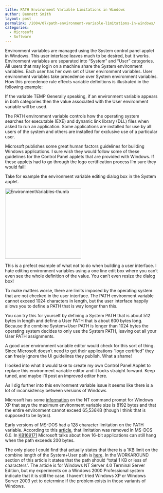 ```yaml
---
title: PATH Environment Variable Limitations in Windows
author: Bennett Smith
layout: post
permalink: /2004/07/path-environment-variable-limitations-in-windows/
categories:
  - Microsoft
  - Software
---
```

Environment variables are managed using the System control panel applet in Windows. This user interface leaves much to be desired, but it works. Environment variables are separated into “System” and “User” categories. All users that may login on a machine share the System environment variables. Each user has her own set of User environment variables. User environment variables take precedence over System environment variables. How this precedence rule effects variable definitions is illustrated in the following example:

If the variable TEMP Generally speaking, if an environment variable appears in both categories then the value associated with the User environment variable will be used.

The PATH environment variable controls how the operating system searches for executable (EXE) and dynamic link library (DLL) files when asked to run an application. Some applications are installed for use by all users of the system and others are installed for exclusive use of a particular user.

Microsoft publishes some great human factors guidelines for building Windows applications. I sure wish they would follow some of these guidelines for the Control Panel applets that are provided with Windows. If these applets had to go through the logo certification process I’m sure they would fail!

Take for example the environment variable editing dialog box in the System applet.

[<img src="http://farm3.static.flickr.com/2018/2319758559_8f6f8596b9_o.jpg" alt="EnvironmentVariables-thumb" border="0" width="250" height="231" />][1]

This is a prefect example of what not to do when building a user interface. I hate editing environment variables using a one line edit box where you can’t even see the whole definition of the value. You can’t even resize the dialog box!

To make matters worse, there are limits imposed by the operating system that are not checked in the user interface. The PATH environment variable cannot exceed 1024 characters in length, but the user interface happily allows you to define a PATH that is way longer than this.

You can try this for yourself by defining a System PATH that is about 512 bytes in length and define a User PATH that is about 600 bytes long. Because the combine System+User PATH is longer than 1024 bytes the operating system decides to only use the System PATH, leaving out all your User PATH assignments.

A good user environment variable editor would check for this sort of thing. Since Microsoft doesn’t need to get their applications “logo certified” they can freely ignore the UI guidelines they publish. What a shame!

I looked into what it would take to create my own Control Panel Applet to replace this environment variable editor and it looks straight forward. Keep tuned, and maybe I’ll post an improved editor here.

As I dig further into this environment variable issue it seems like there is a lot of inconsistency between versions of Windows.

Microsoft has some [information][2] on the NT command prompt for Windows XP that says the maximum environment variable size is 8192 bytes and that the entire environment cannot exceed 65,536KB (though I think that is supposed to be bytes).

Early versions of MS-DOS had a 128 character limitation on the PATH variable. According to this [article][3], that limitation was removed in MS-DOS 6.0. In [KB169171][4] Microsoft talks about how 16-bit applications can still hang when the path exceeds 200 bytes.

The only place I could find that actually states that there is a 1KB limit on the combine length of the System+User path is [here][5]. In the WORKAROUND section of this article it states that the path should “total 1 KB or less of characters”. The article is for Windows NT Server 4.0 Terminal Server Edition, but my experiments on a Windows 2000 Professional system indicate that it is still the case. I haven’t tried Windows XP or Windows Server 2003 yet to determine if the problem exists in those variants of Windows.

 [1]: http://www.flickr.com/photos/49807087@N00/2319758559 "View 'EnvironmentVariables-thumb' on Flickr.com"
 [2]: http://technet.microsoft.com/en-us/library/bb490998.aspx
 [3]: http://support.microsoft.com/default.aspx?scid=kb;en-us;97595
 [4]: http://support.microsoft.com/default.aspx?scid=kb;EN-US;169171
 [5]: http://support.microsoft.com/default.aspx?scid=kb;en-us;216477
